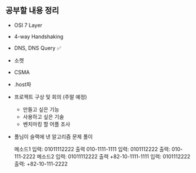## 공부할 내용 정리

* OSI 7 Layer 
* 4-way Handshaking
* DNS, DNS Query ✅
* 소켓
* CSMA
* .host파

* 프로젝트 구상 및 회의 (주말 예정)
	- 만들고 싶은 기능
	- 사용하고 싶은 기술
	- 벤치마킹 할 어플 조사
	
- 폴님이 슬랙에 낸 알고리즘 문제 풀이 

	메소드1
	입력: 01011112222 출력 010-1111-1111
	입력: 0101112222 출력: 010-111-2222
	메소드2
	입력: 01011112222 출력 +82-10-1111-1111
	입력: 0101112222 출력: +82-10-111-2222